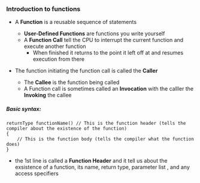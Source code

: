 ### Introduction to functions

- A **Function** is a reusable sequence of statements
    - **User-Defined Functions** are functions you write yourself
    - A **Function Call** tell the CPU to interrupt the current function and execute another function
        - When finished it returns to the point it left off at and resumes execution from there
    
- The function initiating the function call is called the **Caller**
    - The **Callee** is the function being called
    - A Function call is sometimes called an **Invocation** with the calller the **Invoking** the callee


##### Basic syntax:
```
returnType functionName() // This is the function header (tells the compiler about the existence of the function)
{
    // This is the function body (tells the compiler what the function does)
}
```

- the 1st line is called a **Function Header** and it tell us about the exsistence of a function, its name, return type, parameter list , and any access specifiers 




